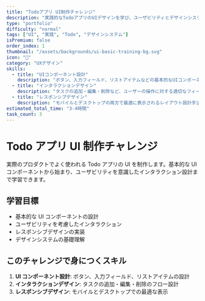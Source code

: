 ```yaml
---
title: "Todoアプリ UI制作チャレンジ"
description: "実践的なTodoアプリのUIデザインを学び、ユーザビリティとデザインシステムの基礎を身につけます"
type: "portfolio"
difficulty: "normal"
tags: ["UI", "実践", "Todo", "デザインシステム"]
isPremium: false
order_index: 1
thumbnail: "/assets/backgrounds/ui-basic-training-bg.svg"
icon: "📱"
category: "UXデザイン"
skills:
  - title: "UIコンポーネント設計"
    description: "ボタン、入力フィールド、リストアイテムなどの基本的なUIコンポーネントの設計原則を学習"
  - title: "インタラクションデザイン"
    description: "タスクの追加・編集・削除など、ユーザーの操作に対する適切なフィードバック設計"
  - title: "レスポンシブデザイン"
    description: "モバイルとデスクトップの両方で最適に表示されるレイアウト設計手法"
estimated_total_time: "3-4時間"
task_count: 3
---
```


# Todo アプリ UI 制作チャレンジ

実際のプロダクトでよく使われる Todo アプリの UI を制作します。基本的な UI コンポーネントから始まり、ユーザビリティを意識したインタラクション設計まで学習できます。

## 学習目標

- 基本的な UI コンポーネントの設計
- ユーザビリティを考慮したインタラクション
- レスポンシブデザインの実装
- デザインシステムの基礎理解

## このチャレンジで身につくスキル

1. **UI コンポーネント設計**: ボタン、入力フィールド、リストアイテムの設計
2. **インタラクションデザイン**: タスクの追加・編集・削除のフロー設計
3. **レスポンシブデザイン**: モバイルとデスクトップでの最適な表示

